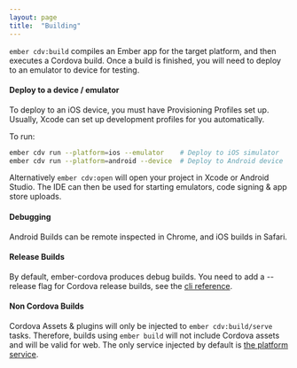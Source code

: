```yaml
---
layout: page
title:  "Building"
---
```


`ember cdv:build` compiles an Ember app for the target platform, and then executes a Cordova build. Once a build is finished, you will need to deploy to an emulator to device for testing.

#### Deploy to a device / emulator

To deploy to an iOS device, you must have Provisioning Profiles set up. Usually, Xcode can set up development profiles for you automatically.

To run:
```bash
ember cdv run --platform=ios --emulator    # Deploy to iOS simulator
ember cdv run --platform=android --device  # Deploy to Android device
```

Alternatively `ember cdv:open` will open your project in Xcode or Android Studio. The IDE can then be used for starting emulators, code signing & app store uploads.

#### Debugging

Android Builds can be remote inspected in Chrome, and iOS builds in Safari.

#### Release Builds

By default, ember-cordova produces debug builds. You need to add a
--release flag for Cordova release builds, see the [cli
reference](pages/cli).

#### Non Cordova Builds

Cordova Assets & plugins will only be injected to `ember cdv:build/serve` tasks. Therefore, builds using `ember build` will not include Cordova assets and will be valid for web. The only service injected by default is [the platform service](/pages/service_platform).
